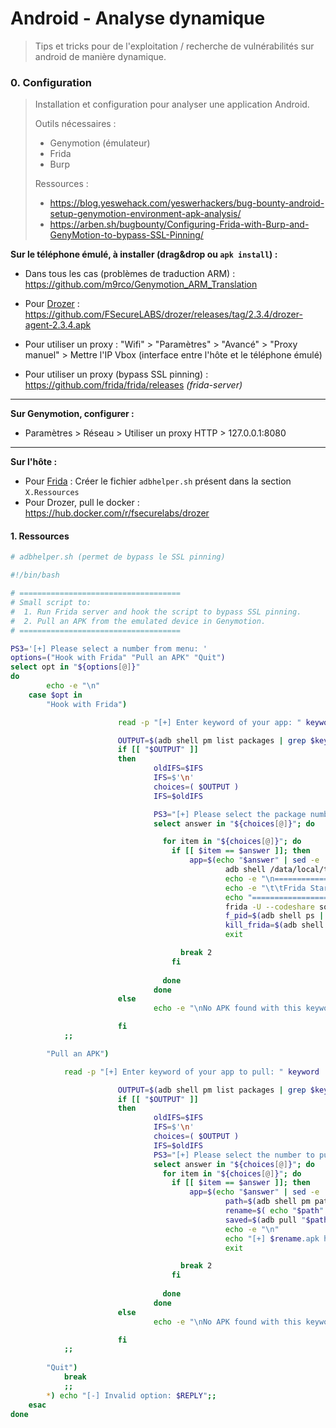 # Android - Analyse dynamique

> Tips et tricks pour de l'exploitation / recherche de vulnérabilités sur android de manière dynamique.



### 0. Configuration

> Installation et configuration pour analyser une application Android.
>
> Outils nécessaires :
>
> - Genymotion (émulateur)
> - Frida
> - Burp
>
> Ressources : 
>
> - https://blog.yeswehack.com/yeswerhackers/bug-bounty-android-setup-genymotion-environment-apk-analysis/
> - https://arben.sh/bugbounty/Configuring-Frida-with-Burp-and-GenyMotion-to-bypass-SSL-Pinning/



**Sur le téléphone émulé, à installer (drag&drop ou `apk install`) :**

- Dans tous les cas (problèmes de traduction ARM) : https://github.com/m9rco/Genymotion_ARM_Translation

- Pour [Drozer](outils/drozer.md) : https://github.com/FSecureLABS/drozer/releases/tag/2.3.4/drozer-agent-2.3.4.apk
- Pour utiliser un proxy : "Wifi" > "Paramètres" > "Avancé" > "Proxy manuel" > Mettre l'IP Vbox (interface entre l'hôte et le téléphone émulé)

- Pour utiliser un proxy (bypass SSL pinning) : https://github.com/frida/frida/releases *(frida-server)*

----------

**Sur Genymotion, configurer :**

- Paramètres > Réseau > Utiliser un proxy HTTP > 127.0.0.1:8080

---------

**Sur l'hôte :**

- Pour [Frida](outils/frida.md) : Créer le fichier `adbhelper.sh` présent dans la section `X.Ressources`
- Pour Drozer, pull le docker : https://hub.docker.com/r/fsecurelabs/drozer



#### 1. Ressources

```bash
# adbhelper.sh (permet de bypass le SSL pinning)

#!/bin/bash

# ====================================
# Small script to:
#  1. Run Frida server and hook the script to bypass SSL pinning.
#  2. Pull an APK from the emulated device in Genymotion.
# ====================================

PS3='[+] Please select a number from menu: '
options=("Hook with Frida" "Pull an APK" "Quit")
select opt in "${options[@]}"
do
        echo -e "\n"
    case $opt in
        "Hook with Frida")

                        read -p "[+] Enter keyword of your app: " keyword

                        OUTPUT=$(adb shell pm list packages | grep $keyword)
                        if [[ "$OUTPUT" ]]
                        then
                                oldIFS=$IFS
                                IFS=$'\n'
                                choices=( $OUTPUT )
                                IFS=$oldIFS

                                PS3="[+] Please select the package number: "
                                select answer in "${choices[@]}"; do

                                  for item in "${choices[@]}"; do
                                    if [[ $item == $answer ]]; then
                                        app=$(echo "$answer" | sed -e 's/\(^package:\)//g')
                                                adb shell /data/local/tmp/frida-server &
                                                echo -e "\n================================================"
                                                echo -e "\t\tFrida Started!"
                                                echo "================================================"
                                                frida -U --codeshare sowdust/universal-android-ssl-pinning-bypass-2 -f "$app" --no-pause
                                                f_pid=$(adb shell ps | grep frida-server | grep poll_schedule_timeout | awk ' { print $2 }')
                                                kill_frida=$(adb shell kill -9 "$f_pid")
                                                exit

                                      break 2
                                    fi
                                    
                                  done
                                done 
                        else
                                echo -e "\nNo APK found with this keyword: $keyword"

                        fi
            ;;

        "Pull an APK")

            read -p "[+] Enter keyword of your app to pull: " keyword

                        OUTPUT=$(adb shell pm list packages | grep $keyword)
                        if [[ "$OUTPUT" ]]
                        then
                                oldIFS=$IFS
                                IFS=$'\n'
                                choices=( $OUTPUT )
                                IFS=$oldIFS
                                PS3="[+] Please select the number to pull: "
                                select answer in "${choices[@]}"; do
                                  for item in "${choices[@]}"; do
                                    if [[ $item == $answer ]]; then
                                        app=$(echo "$answer" | sed -e 's/\(^package:\)//g')
                                                path=$(adb shell pm path "$app" | grep base.apk | sed -e 's/\(^package:\)//g') 
                                                rename=$( echo "$path" | sed -e 's/\(^\/data\/app\/\)//g' -e 's/-.*$//' -e 's/\./_/g')
                                                saved=$(adb pull "$path" "$rename.apk")
                                                echo -e "\n"
                                                echo "[+] $rename.apk has been saved!"
                                                exit

                                      break 2
                                    fi
                                    
                                  done
                                done
                        else
                                echo -e "\nNo APK found with this keyword: $keyword"

                        fi
            ;;
       
        "Quit")
            break
            ;;
        *) echo "[-] Invalid option: $REPLY";;
    esac
done
        
```

